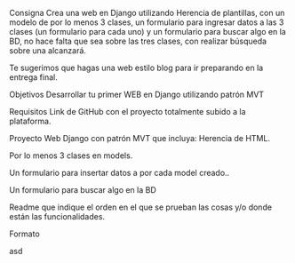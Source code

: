 Consigna
Crea una web en Django utilizando Herencia de plantillas, con un modelo de por lo menos 3 clases, un formulario para ingresar datos a las 3 clases (un formulario para cada uno) y un formulario para buscar algo en la BD, no hace falta que sea sobre las tres clases, con realizar búsqueda sobre una alcanzará.

Te sugerimos que hagas  una web estilo blog para ir preparando en la entrega final.

Objetivos
Desarrollar tu primer WEB en Django utilizando patrón MVT

Requisitos
Link de GitHub con el proyecto totalmente subido a la plataforma.

Proyecto Web Django con patrón MVT que incluya:
Herencia de HTML.

Por lo menos 3 clases en models.

Un formulario para insertar datos a por cada model creado..

Un formulario para buscar algo en la BD

Readme que indique el orden en el que se prueban las cosas y/o donde están las funcionalidades.


Formato


asd
